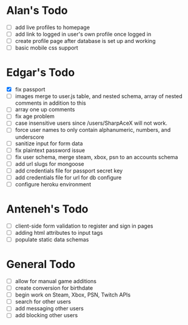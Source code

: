 # Alan's Todo
- [ ] add live profiles to homepage
- [ ] add link to logged in user's own profile once logged in
- [ ] create profile page after database is set up and working
- [ ] basic mobile css support

# Edgar's Todo
- [X] fix passport
- [ ] images merge to user.js table, and nested schema, array of nested comments in addition to this
- [ ] array one up comments 
- [ ] fix age problem
- [ ] case insensitive users since /users/SharpAceX will not work.
- [ ] force user names to only contain alphanumeric, numbers, and underscore
- [ ] sanitize input for form data
- [ ] fix plaintext password issue
- [ ] fix user schema, merge steam, xbox, psn to an accounts schema
- [ ] add url slugs for mongoose
- [ ] add credentials file for passport secret key
- [ ] add credentials file for url for db configure
- [ ] configure heroku environment

# Anteneh's Todo
- [ ] client-side form validation to register and sign in pages
- [ ] adding html attributes to input tags
- [ ] populate static data schemas

# General Todo
- [ ] allow for manual game additions
- [ ] create conversion for birthdate
- [ ] begin work on Steam, Xbox, PSN, Twitch APIs
- [ ] search for other users
- [ ] add messaging other users
- [ ] add blocking other users
